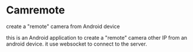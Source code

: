 # Camremote
create a "remote" camera from Android device

this is an Android application to create a "remote" camera other IP from an android device.
it use websocket to connect to the server.
